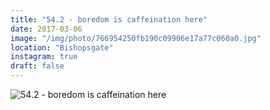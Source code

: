 ```yaml
---
title: "54.2 - boredom is caffeination here"
date: 2017-03-06
image: "/img/photo/766954250fb190c09906e17a77c060a0.jpg"
location: "Bishopsgate"
instagram: true
draft: false
---
```


![54.2 - boredom is caffeination here](/img/photo/766954250fb190c09906e17a77c060a0.jpg)

